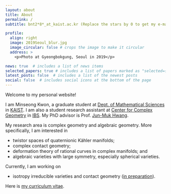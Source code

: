 ```yaml
---
layout: about
title: About
permalink: /
subtitle: bnt2*8*_at_kaist.ac.kr (Replace the stars by 0 to get my e-mail address)

profile:
  align: right
  image: 2019Seoul_blur.jpg
  image_circular: false # crops the image to make it circular
  address: >
    <p>Photo at Gyeongbokgung, Seoul in 2019</p>

news: true  # includes a list of news items
selected_papers: true # includes a list of papers marked as "selected={true}"
latest_posts: false  # includes a list of the newest posts
social: false  # includes social icons at the bottom of the page
---
```


Welcome to my personal website!

I am Minseong Kwon, a graduate student at [Dept. of Mathematical Sciences](https://mathsci.kaist.ac.kr/) in [KAIST](https://www.kaist.ac.kr/). I am also a student research assistant at [Center for Complex Geometry](https://ccg.ibs.re.kr/) in [IBS](https://www.ibs.re.kr/eng.do). My PhD advisor is Prof. <a href="https://www.ibs.re.kr/eng/sub02_02_03.do">Jun-Muk Hwang</a>.

My research area is complex geometry and algebraic geometry. More specifically, I am interested in
* twistor spaces of quaternionic Kähler manifolds;
* complex contact geometry;
* deformation theory of rational curves in complex manifolds; and
* algebraic varieties with large symmetry, especially spherical varieties.

Currently, I am working on
* isotropy irreducible varieties and contact geometry (<a href="assets/pdf/preprint_2024.pdf">in preparation</a>).

Here is <a href="assets/pdf/Curriculum_Vitae_Minseong_Kwon.pdf">my curriculum vitae</a>.
